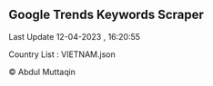 

## Google Trends Keywords Scraper 
 
Last Update 12-04-2023 , 16:20:55

Country List :
VIETNAM.json



© Abdul Muttaqin 
